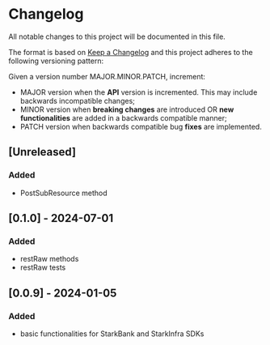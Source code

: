 ﻿# Changelog

All notable changes to this project will be documented in this file.

The format is based on [Keep a Changelog](https://keepachangelog.com/en/1.0.0/)
and this project adheres to the following versioning pattern:

Given a version number MAJOR.MINOR.PATCH, increment:

- MAJOR version when the **API** version is incremented. This may include backwards incompatible changes;
- MINOR version when **breaking changes** are introduced OR **new functionalities** are added in a backwards compatible manner;
- PATCH version when backwards compatible bug **fixes** are implemented.

## [Unreleased]
### Added
- PostSubResource method

## [0.1.0] - 2024-07-01
### Added
- restRaw methods
- restRaw tests

## [0.0.9] - 2024-01-05
### Added
- basic functionalities for StarkBank and StarkInfra SDKs